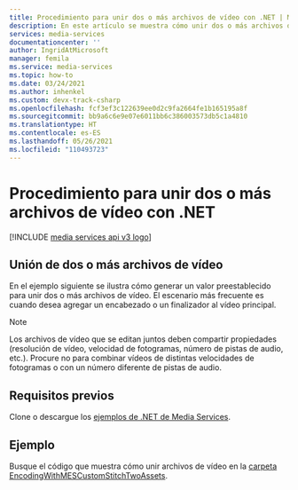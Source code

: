 ```yaml
---
title: Procedimiento para unir dos o más archivos de vídeo con .NET | Microsoft Docs
description: En este artículo se muestra cómo unir dos o más archivos de vídeo.
services: media-services
documentationcenter: ''
author: IngridAtMicrosoft
manager: femila
ms.service: media-services
ms.topic: how-to
ms.date: 03/24/2021
ms.author: inhenkel
ms.custom: devx-track-csharp
ms.openlocfilehash: fcf3ef3c122639ee0d2c9fa2664fe1b165195a8f
ms.sourcegitcommit: bb9a6c6e9e07e6011bb6c386003573db5c1a4810
ms.translationtype: HT
ms.contentlocale: es-ES
ms.lasthandoff: 05/26/2021
ms.locfileid: "110493723"
---
```

# <a name="how-to-stitch-two-or-more-video-files-with-net"></a>Procedimiento para unir dos o más archivos de vídeo con .NET

[!INCLUDE [media services api v3 logo](./includes/v3-hr.md)]

## <a name="stitch-two-or-more-video-files"></a>Unión de dos o más archivos de vídeo

En el ejemplo siguiente se ilustra cómo generar un valor preestablecido para unir dos o más archivos de vídeo. El escenario más frecuente es cuando desea agregar un encabezado o un finalizador al vídeo principal.

> [!NOTE]
> Los archivos de vídeo que se editan juntos deben compartir propiedades (resolución de vídeo, velocidad de fotogramas, número de pistas de audio, etc.). Procure no para combinar vídeos de distintas velocidades de fotogramas o con un número diferente de pistas de audio.

## <a name="prerequisites"></a>Requisitos previos

Clone o descargue los [ejemplos de .NET de Media Services](https://github.com/Azure-Samples/media-services-v3-dotnet/). 

## <a name="example"></a>Ejemplo

Busque el código que muestra cómo unir archivos de vídeo en la [carpeta EncodingWithMESCustomStitchTwoAssets](https://github.com/Azure-Samples/media-services-v3-dotnet/blob/main/VideoEncoding/Encoding_StitchTwoAssets/Program.cs).
